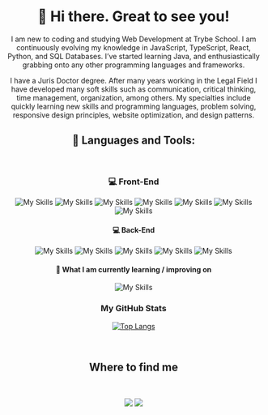 <div align="center">
  
# 👋 Hi there. Great to see you!

I am new to coding and studying Web Development at Trybe School. I am continuously evolving my knowledge in JavaScript, TypeScript, React, Python, and SQL Databases. I’ve started learning Java, and enthusiastically grabbing onto any other programming languages and frameworks.

I have a Juris Doctor degree. After many years working in the Legal Field I have developed many soft skills such as communication, critical thinking, time management, organization, among others. My specialties include quickly learning new skills and programming languages, problem solving, responsive design principles, website optimization, and design patterns.

<h2>
🚀 Languages and Tools:
</h2>

<br />

<h3>
 💻 Front-End
</h3>

![My Skills](https://img.shields.io/badge/React-20232A?style=for-the-badge&logo=react&logoColor=61DAFB)
![My Skills](https://img.shields.io/badge/next%20js-000000?style=for-the-badge&logo=nextdotjs&logoColor=white)
![My Skills](https://img.shields.io/badge/TypeScript-007ACC?style=for-the-badge&logo=typescript&logoColor=white)
![My Skills](https://img.shields.io/badge/JavaScript-323330?style=for-the-badge&logo=javascript&logoColor=F7DF1E)
![My Skills](https://img.shields.io/badge/CSS3-1572B6?style=for-the-badge&logo=css3&logoColor=white)
![My Skills](https://img.shields.io/badge/Redux-593D88?style=for-the-badge&logo=redux&logoColor=white)
![My Skills](https://img.shields.io/badge/Jest-C21325?style=for-the-badge&logo=jest&logoColor=white)

 <h4>
 💻 Back-End
</h4>

![My Skills](https://img.shields.io/badge/Python-FFD43B?style=for-the-badge&logo=python&logoColor=blue)
![My Skills](https://img.shields.io/badge/Node%20js-339933?style=for-the-badge&logo=nodedotjs&logoColor=white)
![My Skills](https://img.shields.io/badge/TypeScript-007ACC?style=for-the-badge&logo=typescript&logoColor=white)
![My Skills](https://img.shields.io/badge/Docker-2CA5E0?style=for-the-badge&logo=docker&logoColor=white)
![My Skills](https://img.shields.io/badge/MySQL-005C84?style=for-the-badge&logo=mysql&logoColor=white)


<h4>
  🌱 What I am currently learning / improving on
</h4>

![My Skills](https://img.shields.io/badge/Java-ED8B00?style=for-the-badge&logo=openjdk&logoColor=white)


<div align="center">

 <h3>
 My GitHub Stats
 </h3>

 [![Top Langs](https://github-readme-stats.vercel.app/api/top-langs/?username=raissavillela&layout=compact)](https://github.com/raissavillela/github-readme-stats)

</div>

<br />

<h2>
  Where to find me
</h2>
<br />
<div id="header" align="center">
 
  <a href="https://www.linkedin.com/in/raissa-villela/" target="_blank"><img src="https://img.shields.io/badge/-LinkedIn-%230077B5?style=for-the-badge&logo=linkedin&logoColor=white" target="_blank"></a> 
  <a href = "mailto:raissavillela@gmail.com"><img src="https://img.shields.io/badge/-Gmail-%23333?style=for-the-badge&logo=gmail&logoColor=white" target="_blank"></a>

</div>
